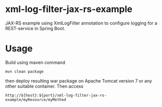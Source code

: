 # xml-log-filter-jax-rs-example
JAX-RS example using XmlLogFilter annotation to configure logging for a REST-service in Spring Boot.

# Usage
Build using maven command

	mvn clean package
	
then deploy resulting war package on Apache Tomcat version 7 or any other suitable container. Then access

	http://${host}:${port}/xml-log-filter-jax-rs-example/myResource/myMethod
	

